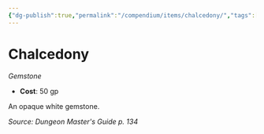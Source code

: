 ```yaml
---
{"dg-publish":true,"permalink":"/compendium/items/chalcedony/","tags":["compendium/src/5e/dmg","item/wealth/gemstone"]}
---
```


# Chalcedony
*Gemstone*  

- **Cost**: 50 gp

An opaque white gemstone.

*Source: Dungeon Master's Guide p. 134*